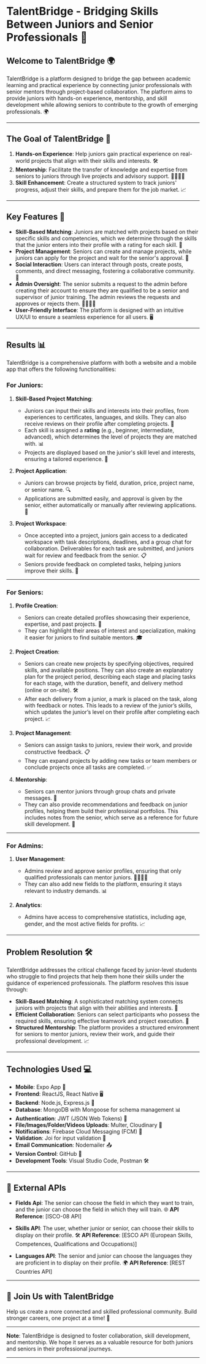 # TalentBridge - Bridging Skills Between Juniors and Senior Professionals 🌟

## Welcome to TalentBridge 🌍
TalentBridge is a platform designed to bridge the gap between academic learning and practical experience by connecting junior professionals with senior mentors through project-based collaboration. The platform aims to provide juniors with hands-on experience, mentorship, and skill development while allowing seniors to contribute to the growth of emerging professionals. 🌍

---

## The Goal of TalentBridge 🎯
1. **Hands-on Experience**: Help juniors gain practical experience on real-world projects that align with their skills and interests. 🛠️
2. **Mentorship**: Facilitate the transfer of knowledge and expertise from seniors to juniors through live projects and advisory support. 👩‍🏫👨‍🏫
3. **Skill Enhancement**: Create a structured system to track juniors' progress, adjust their skills, and prepare them for the job market. 📈

---

## Key Features 🔑
- **Skill-Based Matching**: Juniors are matched with projects based on their specific skills and competencies, which we determine through the skills that the junior enters into their profile with a rating for each skill. 🧩
- **Project Management**: Seniors can create and manage projects, while juniors can apply for the project and wait for the senior's approval. 📂
- **Social Interaction**: Users can interact through posts, create posts, comments, and direct messaging, fostering a collaborative community. 💬
- **Admin Oversight**: The senior submits a request to the admin before creating their account to ensure they are qualified to be a senior and supervisor of junior training. The admin reviews the requests and approves or rejects them. 👩‍💼👨‍💼
- **User-Friendly Interface**: The platform is designed with an intuitive UX/UI to ensure a seamless experience for all users. 🖥️

---

## Results 📊
TalentBridge is a comprehensive platform with both a website and a mobile app that offers the following functionalities:

### For Juniors:
1. **Skill-Based Project Matching**:
   - Juniors can input their skills and interests into their profiles, from experiences to certificates, languages, and skills. They can also receive reviews on their profile after completing projects. 📝
   - Each skill is assigned a **rating** (e.g., beginner, intermediate, advanced), which determines the level of projects they are matched with. 📊
   - Projects are displayed based on the junior's skill level and interests, ensuring a tailored experience. 🎯

2. **Project Application**:
   - Juniors can browse projects by field, duration, price, project name, or senior name. 🔍
   - Applications are submitted easily, and approval is given by the senior, either automatically or manually after reviewing applications. 📝

3. **Project Workspace**:
   - Once accepted into a project, juniors gain access to a dedicated workspace with task descriptions, deadlines, and a group chat for collaboration. Deliverables for each task are submitted, and juniors wait for review and feedback from the senior. 📋
   - Seniors provide feedback on completed tasks, helping juniors improve their skills. 📝

---

### For Seniors:
1. **Profile Creation**:
   - Seniors can create detailed profiles showcasing their experience, expertise, and past projects. 📄
   - They can highlight their areas of interest and specialization, making it easier for juniors to find suitable mentors. 🎓

2. **Project Creation**:
   - Seniors can create new projects by specifying objectives, required skills, and available positions. They can also create an explanatory plan for the project period, describing each stage and placing tasks for each stage, with the duration, benefit, and delivery method (online or on-site). 🛠️
   - After each delivery from a junior, a mark is placed on the task, along with feedback or notes. This leads to a review of the junior’s skills, which updates the junior’s level on their profile after completing each project. 📈

3. **Project Management**:
   - Seniors can assign tasks to juniors, review their work, and provide constructive feedback. 📋
   - They can expand projects by adding new tasks or team members or conclude projects once all tasks are completed. ✅

4. **Mentorship**:
   - Seniors can mentor juniors through group chats and private messages. 💬
   - They can also provide recommendations and feedback on junior profiles, helping them build their professional portfolios. This includes notes from the senior, which serve as a reference for future skill development. 📂

---

### For Admins:
1. **User Management**:
   - Admins review and approve senior profiles, ensuring that only qualified professionals can mentor juniors. 👩‍💼👨‍💼
   - They can also add new fields to the platform, ensuring it stays relevant to industry demands. 📊

2. **Analytics**:
   - Admins have access to comprehensive statistics, including age, gender, and the most active fields for profits. 📈

---

## Problem Resolution 🛠️
TalentBridge addresses the critical challenge faced by junior-level students who struggle to find projects that help them hone their skills under the guidance of experienced professionals. The platform resolves this issue through:

- **Skill-Based Matching**: A sophisticated matching system connects juniors with projects that align with their abilities and interests. 🧩
- **Efficient Collaboration**: Seniors can select participants who possess the required skills, ensuring effective teamwork and project execution. 🤝
- **Structured Mentorship**: The platform provides a structured environment for seniors to mentor juniors, review their work, and guide their professional development. 📈

---

## Technologies Used 💻
- **Mobile**: Expo App 📱
- **Frontend**: ReactJS, React Native 🖥️
- **Backend**: Node.js, Express.js 🌲
- **Database**: MongoDB with Mongoose for schema management 📊
- **Authentication**: JWT (JSON Web Tokens) 🔐
- **File/Images/Folder/Videos Uploads**: Multer, Cloudinary 📸
- **Notifications**: Firebase Cloud Messaging (FCM) 🔔
- **Validation**: Joi for input validation 📝
- **Email Communication**: Nodemailer 📤
- **Version Control**: GitHub 🔧
- **Development Tools**: Visual Studio Code, Postman 🛠️

---

## 🔗 External APIs
- **Fields Api**: The senior can choose the field in which they want to train, and the junior can choose the field in which they will train. 🌐
  **API Reference**: [ISCO-08 API]
  
- **Skills API**: The user, whether junior or senior, can choose their skills to display on their profile. 🛠️
  **API Reference**: [ESCO API (European Skills, Competences, Qualifications and Occupations)]
  
- **Languages API**: The senior and junior can choose the languages they are proficient in to display on their profile. 🌍
**API Reference**: [REST Countries API]
---

## 🤝 Join Us with TalentBridge

Help us create a more connected and skilled professional community. Build stronger careers, one project at a time! 🌟

---

**Note**: TalentBridge is designed to foster collaboration, skill development, and mentorship. We hope it serves as a valuable resource for both juniors and seniors in their professional journeys.

---

<!--## Links to help you see the project
- OurPlatform API Documentation: https://documenter.getpostman.com/view/30950437/2sAYQgiUTF-->
